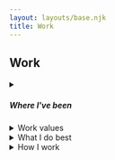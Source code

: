 ```yaml
---
layout: layouts/base.njk
title: Work
---
```


## Work
<details>
  <summary><h5>Where I've been</h5></summary>
<ul>
<li><p><b>2015-Now › Técnica y Avance</b > -> Sparepart co-manager</p></li>
<li><p><b>2014-2015 › Repsol</b > -> International lubricant sales department. Backoffice.</p></li>
<li><p><b>2012-2013 › Louis Vuitton</b > -> Warehouse assistant manager.</p></li>
<li><p><b>2011-2012 › EME Arquitectos</b > -> Quantity surveyor / webdesigner.</p></li>
<li><p><b>2011-2011 › JMJ</b > -> Lodging manager during the Pope's visit in 2011.</p>
</li>
</ul>
</details>


<details>
  <summary>Work values</summary>

My philosophy and values at work are the following:

<b>Win/win/win</b > -> I always aim to find a win for the customer, a win for the company, and a win for myself.
<b>Solutions </b > -> I find solutions, I fix problems.
<b>Communicate early and often</b > -> My stakeholders and collaborators should know what’s going on continuously.
<b>Nothing is “not my job”</b > -> If I see a pressing problem, I gather context and fix it.

</details>

<details>
  <summary> What I do best</summary>
<ul class="col-2">
<li>Understanding of data</li>
<li>Analytical skills</li>
<li>Attention to detail</li>
<li>Research abilities</li>
<li>Adaptability</li>
<li>Proactiveness</li>
<li>Critical thinking</li>
<li>Customer service</li>
<li>English · Spanish · French</li>
<li>Windows / MAC OS</li>
<li>Office</li>
<li>Filemaker</li>
<li>HTML</li>
<li>CSS</li>
<li>JS</li>
<li>Wordpress</li>
<li>Accessibility</li>
<li>Competitive analysis</li>
<li>Cross-organizational collaboration</li>
<li>Customer research & discovery</li>
<li>Data analysis</li>
<li>Data-driven decision making</li>
<li>Experimentation</li>
<li>Market research</li>
<li>Open source</li>
<li>Product metrics</li>
<li>Product vision & strategy</li>
<li>Project management</li>
<li>Public speaking</li>
<li>Risk management</li>
<li>Roadmap development</li>
<li>Stakeholder management</li>
<li>Technical writing</li>
<li>UX/UI design</li>
<li>Web development</li>
<li>Web standards</li>
</ul>
</details>

<details>
  <summary>How I work</summary>

I believe everyone should state how to work and share it with co-workers and stakeholders.

1. Email is the best way to contact me. Chat, slack... just gets lost. I try to funnel all my inputs to my various emails accounts.
2. I work M-F, 09.30-17.30. <em>(Sometimes more, if needed).</em>
3. If you need anything from me, please clearly let me know <strong>what is needed and when.</strong>
4. I prefer meetings after 10 am, and before 16 pm.
5. My time zone is GMT+2.(Madrid, Spain)


</details>